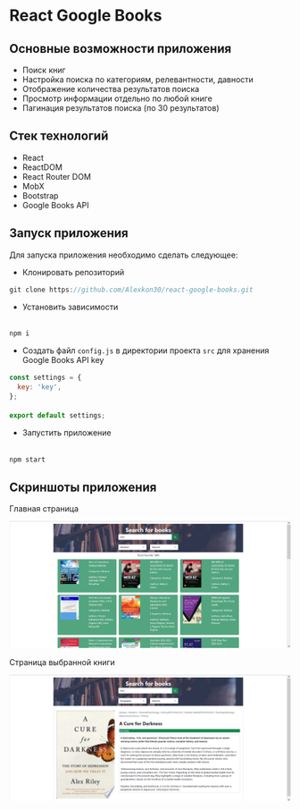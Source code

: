 # React Google Books

## Основные возможности приложения

- Поиск книг
- Настройка поиска по категориям, релевантности, давности
- Отображение количества результатов поиска
- Просмотр информации отдельно по любой книге
- Пагинация результатов поиска (по 30 результатов)

## Стек технологий

- React
- ReactDOM
- React Router DOM
- MobX
- Bootstrap
- Google Books API

## Запуск приложения

Для запуска приложения необходимо сделать следующее:

- Клонировать репозиторий

```js
git clone https://github.com/Alexkon30/react-google-books.git
```

- Установить зависимости

```bash

npm i


```

- Создать файл `config.js` в директории проекта `src` для хранения Google Books API key

```js
const settings = {
  key: 'key',
};

export default settings;
```

- Запустить приложение

```bash

npm start

```

## Скриншоты приложения

Главная страница

![1](./img/1.png)

Страница выбранной книги

![2](./img/2.png)
